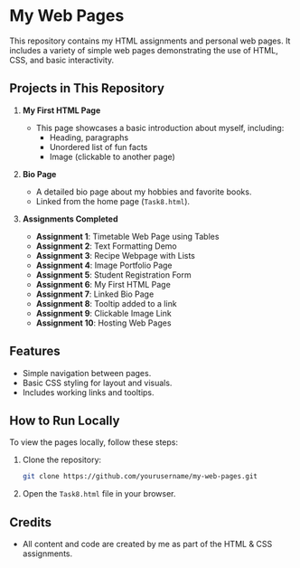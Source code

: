 # My Web Pages

This repository contains my HTML assignments and personal web pages. It includes a variety of simple web pages demonstrating the use of HTML, CSS, and basic interactivity.

## Projects in This Repository

1. **My First HTML Page**
   - This page showcases a basic introduction about myself, including:
     - Heading, paragraphs
     - Unordered list of fun facts
     - Image (clickable to another page)

2. **Bio Page**
   - A detailed bio page about my hobbies and favorite books.
   - Linked from the home page (`Task8.html`).

3. **Assignments Completed**
   - **Assignment 1**: Timetable Web Page using Tables
   - **Assignment 2**: Text Formatting Demo
   - **Assignment 3**: Recipe Webpage with Lists
   - **Assignment 4**: Image Portfolio Page
   - **Assignment 5**: Student Registration Form
   - **Assignment 6**: My First HTML Page
   - **Assignment 7**: Linked Bio Page
   - **Assignment 8**: Tooltip added to a link
   - **Assignment 9**: Clickable Image Link
   - **Assignment 10**: Hosting Web Pages

## Features

- Simple navigation between pages.
- Basic CSS styling for layout and visuals.
- Includes working links and tooltips.

## How to Run Locally

To view the pages locally, follow these steps:

1. Clone the repository:
   ```bash
   git clone https://github.com/yourusername/my-web-pages.git
   ```

2. Open the `Task8.html` file in your browser.

## Credits

- All content and code are created by me as part of the HTML & CSS assignments.

